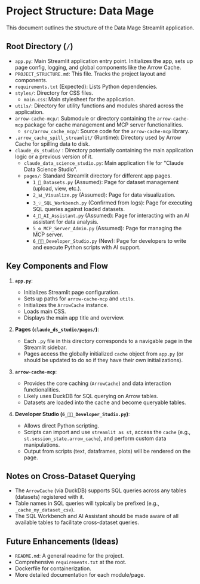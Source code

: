 # Project Structure: Data Mage

This document outlines the structure of the Data Mage Streamlit application.

## Root Directory (`/`)

-   `app.py`: Main Streamlit application entry point. Initializes the app, sets up page config, logging, and global components like the Arrow Cache.
-   `PROJECT_STRUCTURE.md`: This file. Tracks the project layout and components.
-   `requirements.txt` (Expected): Lists Python dependencies.
-   `styles/`: Directory for CSS files.
    -   `main.css`: Main stylesheet for the application.
-   `utils/`: Directory for utility functions and modules shared across the application.
-   `arrow-cache-mcp/`: Submodule or directory containing the `arrow-cache-mcp` package for cache management and MCP server functionalities.
    -   `src/arrow_cache_mcp/`: Source code for the `arrow-cache-mcp` library.
-   `.arrow_cache_spill_streamlit/` (Runtime): Directory used by Arrow Cache for spilling data to disk.
-   `claude_ds_studio/` : Directory potentially containing the main application logic or a previous version of it.
    - `claude_data_science_studio.py`: Main application file for "Claude Data Science Studio".
    - `pages/`: Standard Streamlit directory for different app pages.
        - `1_💾_Datasets.py` (Assumed): Page for dataset management (upload, view, etc.).
        - `2_📊_Visualize.py` (Assumed): Page for data visualization.
        - `3_💡_SQL_Workbench.py` (Confirmed from logs): Page for executing SQL queries against loaded datasets.
        - `4_🤖_AI_Assistant.py` (Assumed): Page for interacting with an AI assistant for data analysis.
        - `5_⚙️_MCP_Server_Admin.py` (Assumed): Page for managing the MCP server.
        - `6_🧑‍💻_Developer_Studio.py` (New): Page for developers to write and execute Python scripts with AI support.

## Key Components and Flow

1.  **`app.py`**:
    *   Initializes Streamlit page configuration.
    *   Sets up paths for `arrow-cache-mcp` and `utils`.
    *   Initializes the `ArrowCache` instance.
    *   Loads main CSS.
    *   Displays the main app title and overview.

2.  **Pages (`claude_ds_studio/pages/`)**:
    *   Each `.py` file in this directory corresponds to a navigable page in the Streamlit sidebar.
    *   Pages access the globally initialized `cache` object from `app.py` (or should be updated to do so if they have their own initializations).

3.  **`arrow-cache-mcp`**:
    *   Provides the core caching (`ArrowCache`) and data interaction functionalities.
    *   Likely uses DuckDB for SQL querying on Arrow tables.
    *   Datasets are loaded into the cache and become queryable tables.

4.  **Developer Studio (`6_🧑‍💻_Developer_Studio.py`)**:
    *   Allows direct Python scripting.
    *   Scripts can import and use `streamlit as st`, access the `cache` (e.g., `st.session_state.arrow_cache`), and perform custom data manipulations.
    *   Output from scripts (text, dataframes, plots) will be rendered on the page.

## Notes on Cross-Dataset Querying

-   The `ArrowCache` (via DuckDB) supports SQL queries across any tables (datasets) registered with it.
-   Table names in SQL queries will typically be prefixed (e.g., `_cache_my_dataset_csv`).
-   The SQL Workbench and AI Assistant should be made aware of all available tables to facilitate cross-dataset queries.

## Future Enhancements (Ideas)
- `README.md`: A general readme for the project.
- Comprehensive `requirements.txt` at the root.
- Dockerfile for containerization.
- More detailed documentation for each module/page. 